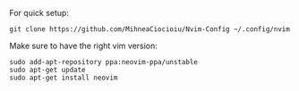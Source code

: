 For quick setup:

```git clone https://github.com/MihneaCiocioiu/Nvim-Config ~/.config/nvim```

Make sure to have the right vim version:<br>

```sudo add-apt-repository ppa:neovim-ppa/unstable```<br>
```sudo apt-get update```<br>
```sudo apt-get install neovim```
